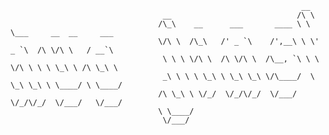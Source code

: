                                                                      __                           
                                      __                            /\ \                          
                                     /\_\    __      ___       ____ \ \ \___     __  __     ___   
                                     \/\ \  /\_\   /' _ `\    /',__\ \ \' _ `\  /\ \/\ \   / __`\ 
                                      \ \ \ \/\ \  /\ \/\ \  /\__, `\ \ \ \/\ \ \ \ \_\ \ /\ \_\ \
                                      _\ \ \ \ \_\ \ \_\ \_\ \/\____/  \ \_\ \_\ \ \____/ \ \____/
                                     /\ \_\ \ \/_/  \/_/\/_/  \/___/    \/_/\/_/  \/___/   \/___/ 
                                     \ \____/
                                      \/___/
